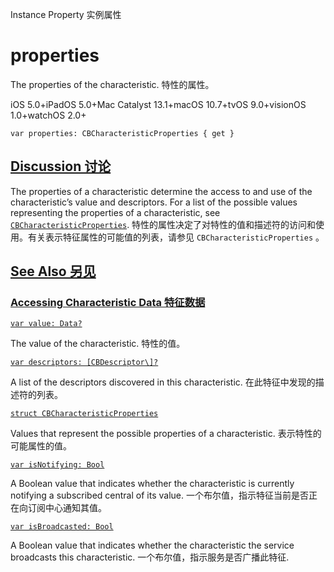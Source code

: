 Instance Property 实例属性

# properties 

The properties of the characteristic.
特性的属性。

iOS 5.0+iPadOS 5.0+Mac Catalyst 13.1+macOS 10.7+tvOS 9.0+visionOS 1.0+watchOS 2.0+

```
var properties: CBCharacteristicProperties { get }
```



## [Discussion 讨论](https://developer.apple.com/documentation/corebluetooth/cbcharacteristic/properties#Discussion)

The properties of a characteristic determine the access to and use of the characteristic’s value and descriptors. For a list of the possible values representing the properties of a characteristic, see [`CBCharacteristicProperties`](https://developer.apple.com/documentation/corebluetooth/cbcharacteristicproperties).
特性的属性决定了对特性的值和描述符的访问和使用。有关表示特征属性的可能值的列表，请参见 `CBCharacteristicProperties` 。



## [See Also 另见](https://developer.apple.com/documentation/corebluetooth/cbcharacteristic/properties#see-also)

### [Accessing Characteristic Data 特征数据](https://developer.apple.com/documentation/corebluetooth/cbcharacteristic/properties#Accessing-Characteristic-Data)

[`var value: Data?`](https://developer.apple.com/documentation/corebluetooth/cbcharacteristic/value)

The value of the characteristic.
特性的值。

[`var descriptors: [CBDescriptor\]?`](https://developer.apple.com/documentation/corebluetooth/cbcharacteristic/descriptors)

A list of the descriptors discovered in this characteristic.
在此特征中发现的描述符的列表。

[`struct CBCharacteristicProperties`](https://developer.apple.com/documentation/corebluetooth/cbcharacteristicproperties)

Values that represent the possible properties of a characteristic.
表示特性的可能属性的值。

[`var isNotifying: Bool`](https://developer.apple.com/documentation/corebluetooth/cbcharacteristic/isnotifying)

A Boolean value that indicates whether the characteristic is currently notifying a subscribed central of its value.
一个布尔值，指示特征当前是否正在向订阅中心通知其值。

[`var isBroadcasted: Bool`](https://developer.apple.com/documentation/corebluetooth/cbcharacteristic/isbroadcasted)

A Boolean value that indicates whether the characteristic the service broadcasts this characteristic.
一个布尔值，指示服务是否广播此特征.
